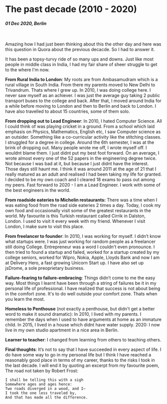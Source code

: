# The past decade (2010 - 2020)

#### *01 Dec 2020, Berlin*

&nbsp;

Amazing how I had just been thinking about this the other day and here was this question in Quora about the previous decacde. So I had to answer it.

It has been a topsy-turvy ride of so many ups and downs. Just like most people in middle class in India, I had my fair share of sheer struggle to get to the where I'm now.

**From Rural India to London**: My roots are from Ambasamudram which is a rural village in South India. From there my parents moved to New Delhi to Trivandrum. Thats where I grew up. In 2010, I was doing college here. I never saw myself as an achiever. I was just the average guy taking 2 public transport buses to the college and back. After that, I moved around India for a while before moving to London and then to Berlin and back to London. I have also travelled to about 15 countries, some of them solo.

**From dropping out to Lead Engineer**: In 2010, I hated Computer Science. All I could think of was playing cricket in a ground. From a school which laid emphasis on Physics, Mathematics, English etc, I saw Computer science as an outsider. Something like a co-curricular activity like the stitching classes. I struggled for a degree in college. Around the 6th semester, I was at the brink of dropping out. Many people wrote me off, I wrote myself off. I wouldnt blame them. I just didnt put my best foot forward. On an average, I wrote almost every one of the 52 papers in the engineering degree twice. Not because I was bad at it, but because I just didnt have the interest. Those days still haunt me. I think it was around 2011 at the age of 21 that I really matured as an adult and realised I had been taking my life for granted. I decided to be my own coach and I cleared 18 exams to pass out among my peers. Fast forward to 2020 - I am a Lead Engineer. I work with some of the best engineers in the world.

**From roadside eateries to Michelin restaurants:** There was a time when I was eating food from the road side eateries 2 times a day. Today, I cook my own food and occasionally visit some of the greatest restaurants in the world. My favourite is this Turkish restaurant called Cirrik in Dalston, London. I used to visit it every week with my friend. Whenever I visit London, I make sure to visit this place.

**From freelancer to founder**: In 2010, I was working for myself. I didn’t know what startups were. I was just working for random people as a freelancer still doing College. Entrepreneur was a word I couldn't even pronounce. I then tried to found a startup and failed, worked for a startup created by my college seniors, worked for Wipro, Nokia, Apple, Lloyds Bank and now I am at Delivery Hero, a fast growing Unicorn Start up. I have also set up jsDrome, a sole preoprietary business.

**Failure-fearing to failure-embracing**: Things didn’t come to me the easy way. Most things I learnt have been through a string of failures be it in my personal life of professional. I have realized that success is not about being in the comfort zone. It's to do well outside your comfort zone. Thats when you learn the most.

**Homeless to Penthouse** (not exactly a penthouse, but didn't get a better word to make it sound dramatic): In 2010, I lived with my parents. I remember the days when I used to have arguments at home as an immature child. In 2015, I lived in a house which didnt have water supply. 2020: I now live in my own studio apartment in a nice area in Berlin.

**Learner to teacher**: I changed from learning from others to teaching others.

**Final thoughts**: It’s not to say that I have succeeded in every aspect of life. I do have some way to go in my personal life but I think I have reached a reasonably good place in terms of my career, thanks to the risks I took in the last decade. I will end it by quoting an excerpt from my favourite poem, The road not taken by Robert Frost:

    I shall be telling this with a sigh
    Somewhere ages and ages hence:
    Two roads diverged in a wood, and I—
    I took the one less traveled by,
    And that has made all the difference.

&nbsp;
